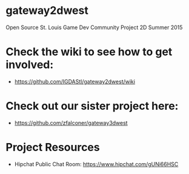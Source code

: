 # gateway2dwest
Open Source St. Louis Game Dev Community Project 2D Summer 2015

# Check the wiki to see how to get involved:
* https://github.com/IGDAStl/gateway2dwest/wiki

# Check out our sister project here:
* https://github.com/zfalconer/gateway3dwest

# Project Resources
* Hipchat Public Chat Room: https://www.hipchat.com/gUNi66HSC

